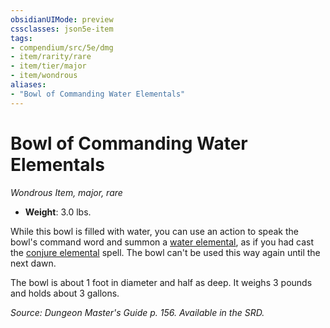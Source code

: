 ```yaml
---
obsidianUIMode: preview
cssclasses: json5e-item
tags:
- compendium/src/5e/dmg
- item/rarity/rare
- item/tier/major
- item/wondrous
aliases: 
- "Bowl of Commanding Water Elementals"
---
```

# Bowl of Commanding Water Elementals
*Wondrous Item, major, rare*  

- **Weight**: 3.0 lbs.

While this bowl is filled with water, you can use an action to speak the bowl's command word and summon a [water elemental](b_water-elemental.md), as if you had cast the [conjure elemental](conjure-elemental.md) spell. The bowl can't be used this way again until the next dawn.

The bowl is about 1 foot in diameter and half as deep. It weighs 3 pounds and holds about 3 gallons.

*Source: Dungeon Master's Guide p. 156. Available in the SRD.*
